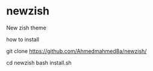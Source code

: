 # newzish
New zish theme

how to install


git clone https://github.com/Ahmedmahmed8a/newzish/


cd newzish
bash install.sh

